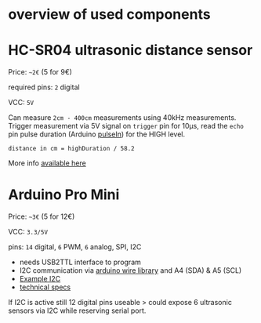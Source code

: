 overview of used components
===


# HC-SR04 ultrasonic distance sensor

Price: `~2€` (5 for 9€)

required pins: `2` digital

VCC: `5V`


Can measure `2cm - 400cm` measurements using 40kHz measurements. Trigger measurement via 5V signal on `trigger` pin for 10µs, read the `echo` pin pulse duration (Arduino [pulseIn](https://www.arduino.cc/en/Reference/pulseIn)) for the HIGH level.

`distance in cm = highDuration / 58.2`

More info [available here](http://www.electrodragon.com/w/HC-SR04_Ultrasonic_sensor)

# Arduino Pro Mini

Price: `~3€` (5 for 12€)

VCC: `3.3/5V`

pins: `14` digital, `6` PWM, `6` analog, SPI, I2C

* needs USB2TTL interface to program
*  I2C communication via [arduino wire library](https://www.arduino.cc/en/Main/Reference/Wire) and A4 (SDA) & A5 (SCL)
* [Example I2C](http://www.learningaboutelectronics.com/Articles/Multiple-I2C-devices-to-an-arduino-microcontroller.php)
* [technical specs](https://www.arduino.cc/en/Main/arduinoBoardProMini#techspecs)

If I2C is active still 12 digital pins useable > could expose 6 ultrasonic sensors via I2C while reserving serial port.
